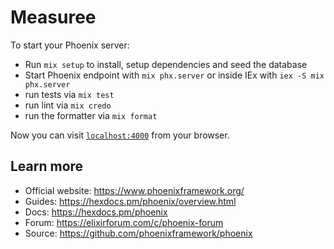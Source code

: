 # Measuree

To start your Phoenix server:

  * Run `mix setup` to install, setup dependencies and seed the database
  * Start Phoenix endpoint with `mix phx.server` or inside IEx with `iex -S mix phx.server`
  * run tests via `mix test`
  * run lint via `mix credo`
  * run the formatter via `mix format`

Now you can visit [`localhost:4000`](http://localhost:4000) from your browser.

## Learn more

  * Official website: https://www.phoenixframework.org/
  * Guides: https://hexdocs.pm/phoenix/overview.html
  * Docs: https://hexdocs.pm/phoenix
  * Forum: https://elixirforum.com/c/phoenix-forum
  * Source: https://github.com/phoenixframework/phoenix
